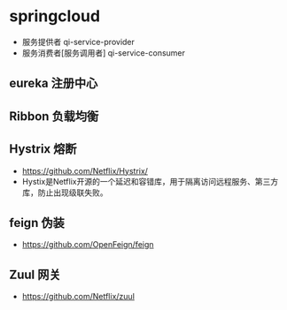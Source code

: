 # springcloud
- 服务提供者 qi-service-provider
- 服务消费者[服务调用者] qi-service-consumer
## eureka 注册中心
## Ribbon 负载均衡
## Hystrix 熔断
- https://github.com/Netflix/Hystrix/
- Hystix是Netflix开源的一个延迟和容错库，用于隔离访问远程服务、第三方库，防止出现级联失败。
## feign 伪装
- https://github.com/OpenFeign/feign
## Zuul 网关
- https://github.com/Netflix/zuul


